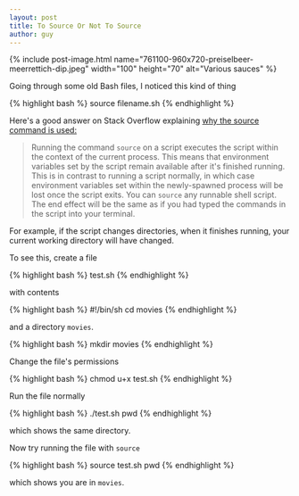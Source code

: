```yaml
---
layout: post
title: To Source Or Not To Source
author: guy
---
```


{% include post-image.html name="761100-960x720-preiselbeer-meerrettich-dip.jpeg" width="100" height="70" alt="Various sauces" %}

Going through some old Bash files, I noticed this kind of thing

{% highlight bash %}
source filename.sh
{% endhighlight %}

Here's a good answer on Stack Overflow explaining [why the source command is used:]("http://stackoverflow.com/questions/9326695/what-occurs-when-a-file-is-source-d-in-unix-linux-context")

> Running the command `source` on a script executes the script within the context of the current process. This means that environment variables set by the script remain available after it's finished running. This is in contrast to running a script normally, in which case environment variables set within the newly-spawned process will be lost once the script exits.
You can `source` any runnable shell script. The end effect will be the same as if you had typed the commands in the script into your terminal. 

For example, if the script changes directories, when it finishes running, your current working directory will have changed.

To see this, create a file

{% highlight bash %}
test.sh
{% endhighlight %}

with contents

{% highlight bash %}
#!/bin/sh
cd movies
{% endhighlight %}

and a directory `movies`.

{% highlight bash %}
mkdir movies
{% endhighlight %}

Change the file's permissions

{% highlight bash %}
chmod u+x test.sh
{% endhighlight %}

Run the file normally

{% highlight bash %}
./test.sh
pwd
{% endhighlight %}

which shows the same directory.

Now try running the file with `source`

{% highlight bash %}
source test.sh
pwd
{% endhighlight %}

which shows you are in `movies`.